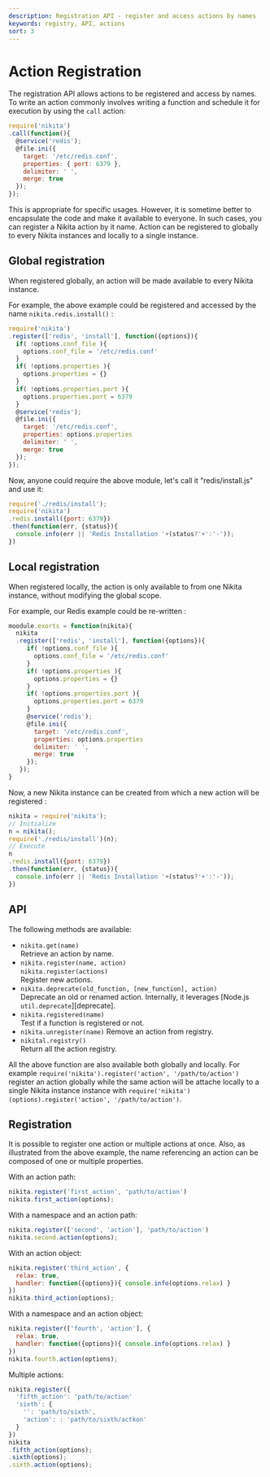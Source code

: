 ```yaml
---
description: Registration API - register and access actions by names
keywords: registry, API, actions
sort: 3
---
```


# Action Registration

The registration API allows actions to be registered and access by names. To write an action commonly involves writing a function and schedule it for execution by using the `call` action:

```js
require('nikita')
.call(function(){
  @service('redis');
  @file.ini({
    target: '/etc/redis.conf',
    properties: { port: 6379 },
    delimiter: ' ',
    merge: true
  });
});
```

This is appropriate for specific usages. However, it is sometime better to encapsulate the code and make it available to everyone. In such cases, you can register a Nikita action by it name. Action can be registered to globally to every Nikita instances and locally to a single instance.

## Global registration

When registered globally, an action will be made available to every Nikita instance.

For example, the above example could be registered and accessed by the name `nikita.redis.install()` :

```js
require('nikita')
.register(['redis', 'install'], function({options}){
  if( !options.conf_file ){
    options.conf_file = '/etc/redis.conf'
  }
  if( !options.properties ){
    options.properties = {}
  }
  if( !options.properties.port ){
    options.properties.port = 6379
  }
  @service('redis');
  @file.ini({
    target: '/etc/redis.conf',
    properties: options.properties
    delimiter: ' ',
    merge: true
  });
});
```

Now, anyone could require the above module, let's call it "redis/install.js" and use it:

```js
require('./redis/install');
require('nikita')
.redis.install({port: 6379})
.then(function(err, {status}){
  console.info(err || 'Redis Installation '+(status?'+':'-'));
})
```

## Local registration

When registered locally, the action is only available to from one Nikita instance, without modifying the global scope.

For example, our Redis example could be re-written :

```js
moodule.exorts = function(nikita){
  nikita
  .register(['redis', 'install'], function({options}){
     if( !options.conf_file ){
       options.conf_file = '/etc/redis.conf'
     }
     if( !options.properties ){
       options.properties = {}
     }
     if( !options.properties.port ){
       options.properties.port = 6379
     }
     @service('redis');
     @file.ini({
       target: '/etc/redis.conf',
       properties: options.properties
       delimiter: ' ',
       merge: true
     });
   });
}
```

Now, a new Nikita instance can be created from which a new action will be registered :

```js
nikita = require('nikita');
// Initialize
n = nikita();
require('./redis/install')(n);
// Execute
n
.redis.install({port: 6379})
.then(function(err, {status}){
  console.info(err || 'Redis Installation '+(status?'+':'-'));
})
```

## API

The following methods are available:

* `nikita.get(name)`   
  Retrieve an action by name.
* `nikita.register(name, action)`   
  `nikita.register(actions)`   
  Register new actions.
* `nikita.deprecate(old_function, [new_function], action)`   
  Deprecate an old or renamed action. Internally, it leverages 
  [Node.js `util.deprecate`][deprecate].
* `nikita.registered(name)`   
  Test if a function is registered or not.
* `nikita.unregister(name)`
  Remove an action from registry.
* `nikital.registry()`   
  Return all the action registry.

All the above function are also available both globally and locally. For example `require('nikita').register('action', '/path/to/action')` register an action globally while the same action will be attache locally to a single Nikita instance instance with `require('nikita')(options).register('action', '/path/to/action')`.

## Registration

It is possible to register one action or multiple actions at once. Also, as illustrated from the above example, the name referencing an action can be composed of one or multiple properties.

With an action path:

```javascript
nikita.register('first_action', 'path/to/action')
nikita.first_action(options);
```

With a namespace and an action path:

```javascript
nikita.register(['second', 'action'], 'path/to/action')
nikita.second.action(options);
```

With an action object:

```javascript
nikita.register('third_action', {
  relax: true,
  handler: function({options}){ console.info(options.relax) }
})
nikita.third_action(options);
```

With a namespace and an action object:

```javascript
nikita.register(['fourth', 'action'], {
  relax: true,
  handler: function({options}){ console.info(options.relax) }
})
nikita.fourth.action(options);
```

Multiple actions:

```javascript
nikita.register({
  'fifth_action': 'path/to/action'
  'sixth': {
    '': 'path/to/sixth',
    'action': : 'path/to/sixth/actkon'
  }
})
nikita
.fifth_action(options);
.sixth(options);
.sixth.action(options);
```
